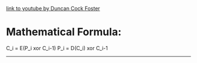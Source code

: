 [link to youtube by Duncan Cock Foster](https://www.youtube.com/watch?v=pEdGUSGi1iM)

# Mathematical Formula:

  C_i = E(P_i xor C_i-1)
  P_i = D(C_i) xor C_i-1

---
